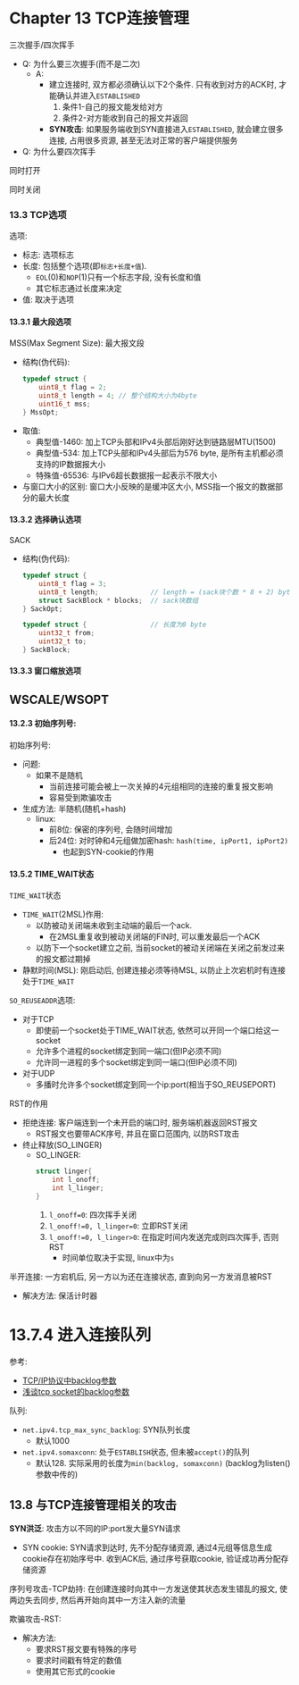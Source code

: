 # Chapter 13 TCP连接管理


三次握手/四次挥手
- Q: 为什么要三次握手(而不是二次)
    - A: 
        - 建立连接时, 双方都必须确认以下2个条件. 只有收到对方的ACK时, 才能确认并进入`ESTABLISHED`
            1. 条件1-自己的报文能发给对方 
            2. 条件2-对方能收到自己的报文并返回
        - **SYN攻击**: 如果服务端收到SYN直接进入`ESTABLISHED`, 就会建立很多连接, 占用很多资源, 甚至无法对正常的客户端提供服务
- Q: 为什么要四次挥手


同时打开
<br/>

同时关闭
<br/>

### 13.3 TCP选项

选项: 
- 标志: 选项标志
- 长度: 包括整个选项(即`标志+长度+值`). 
    - `EOL`(0)和`NOP`(1)只有一个标志字段, 没有长度和值
    - 其它标志通过长度来决定
- 值: 取决于选项

#### 13.3.1 最大段选项

MSS(Max Segment Size): 最大报文段
- 结构(伪代码): 
    ```cpp
    typedef struct {
        uint8_t flag = 2;
        uint8_t length = 4; // 整个结构大小为4byte
        uint16_t mss;
    } MssOpt;
    ```
- 取值:
    - 典型值-1460: 加上TCP头部和IPv4头部后刚好达到链路层MTU(1500)
    - 典型值-534: 加上TCP头部和IPv4头部后为576 byte, 是所有主机都必须支持的IP数据报大小
    - 特殊值-65536: 与IPv6超长数据报一起表示不限大小
- 与窗口大小的区别: 窗口大小反映的是缓冲区大小, MSS指一个报文的数据部分的最大长度

#### 13.3.2 选择确认选项

SACK
- 结构(伪代码): 
    ```cpp
    typedef struct {
        uint8_t flag = 3;
        uint8_t length;             // length = (sack块个数 * 8 + 2) byte
        struct SackBlock * blocks;  // sack块数组
    } SackOpt;

    typedef struct {                // 长度为8 byte
        uint32_t from;
        uint32_t to;
    } SackBlock;
    ```

#### 13.3.3 窗口缩放选项

WSCALE/WSOPT
- 

#### 13.2.3 初始序列号:

初始序列号:
- 问题:
    - 如果不是随机
        - 当前连接可能会被上一次关掉的4元组相同的连接的重复报文影响
        - 容易受到欺骗攻击
- 生成方法: 半随机(随机+hash)
    - linux: 
        - 前8位: 保密的序列号, 会随时间增加
        - 后24位: 对时钟和4元组做加密hash: `hash(time, ipPort1, ipPort2)`
            - 也起到SYN-cookie的作用



#### 13.5.2 TIME_WAIT状态

`TIME_WAIT`状态
- `TIME_WAIT`(2MSL)作用:
    - 以防被动关闭端未收到主动端的最后一个ack. 
        - 在2MSL重复收到被动关闭端的FIN时, 可以重发最后一个ACK
    - 以防下一个socket建立之前, 当前socket的被动关闭端在关闭之前发过来的报文都过期掉
- 静默时间(MSL): 刚启动后, 创建连接必须等待MSL, 以防止上次宕机时有连接处于`TIME_WAIT`


`SO_REUSEADDR`选项:
- 对于TCP
    - 即使前一个socket处于TIME_WAIT状态, 依然可以开同一个端口给这一socket
    - 允许多个进程的socket绑定到同一端口(但IP必须不同)
    - 允许同一进程的多个socket绑定到同一端口(但IP必须不同)
- 对于UDP
    - 多播时允许多个socket绑定到同一个ip:port(相当于SO_REUSEPORT)




RST的作用
- 拒绝连接: 客户端连到一个未开启的端口时, 服务端机器返回RST报文
    - RST报文也要带ACK序号, 并且在窗口范围内, 以防RST攻击
- 终止释放(SO_LINGER)
    - SO_LINGER:
        ```cpp
        struct linger{
            int l_onoff;
            int l_linger;
        }
        ```
        1. `l_onoff=0`: 四次挥手关闭
        2. `l_onoff!=0, l_linger=0`: 立即RST关闭
        3. `l_onoff!=0, l_linger>0`: 在指定时间内发送完成则四次挥手, 否则RST
            - 时间单位取决于实现, linux中为`s`


半开连接: 一方宕机后, 另一方以为还在连接状态, 直到向另一方发消息被RST
- 解决方法: 保活计时器

# 13.7.4 进入连接队列
参考:
- [TCP/IP协议中backlog参数](https://www.cnblogs.com/Orgliny/p/5780796.html)
- [浅谈tcp socket的backlog参数](https://blog.csdn.net/qq_16399991/article/details/109389060)

队列:
- `net.ipv4.tcp_max_sync_backlog`: SYN队列长度
    - 默认1000
- `net.ipv4.somaxconn`: 处于`ESTABLISH`状态, 但未被`accept()`的队列
    - 默认128. 实际采用的长度为`min(backlog, somaxconn)` (backlog为listen()参数中传的)



## 13.8 与TCP连接管理相关的攻击

**SYN洪泛**: 攻击方以不同的IP:port发大量SYN请求
- SYN cookie: SYN请求到达时, 先不分配存储资源, 通过4元组等信息生成cookie存在初始序号中. 收到ACK后, 通过序号获取cookie, 验证成功再分配存储资源

序列号攻击-TCP劫持: 在创建连接时向其中一方发送使其状态发生错乱的报文, 使两边失去同步, 然后再开始向其中一方注入新的流量

欺骗攻击-RST:
- 解决方法:
    - 要求RST报文要有特殊的序号
    - 要求时间戳有特定的数值
    - 使用其它形式的cookie

